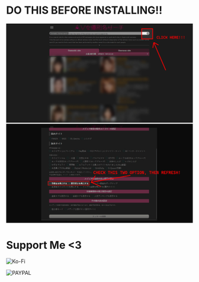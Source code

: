 # DO THIS BEFORE INSTALLING!!

![enter image description here](https://github.com/KememChan/userscripts/raw/main/msin+/msin+1.jpg)
![enter image description here](https://github.com/KememChan/userscripts/raw/main/msin+/msin+2.jpg)

# Support Me <3

![Ko-Fi](https://ko-fi.com/driedfish)

![PAYPAL](https://www.paypal.com/paypalme/realdriedfish)
